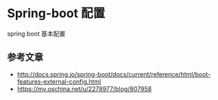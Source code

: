 # Spring-boot 配置

spring boot 基本配置 

## 参考文章
- http://docs.spring.io/spring-boot/docs/current/reference/html/boot-features-external-config.html
- https://my.oschina.net/u/2278977/blog/807958